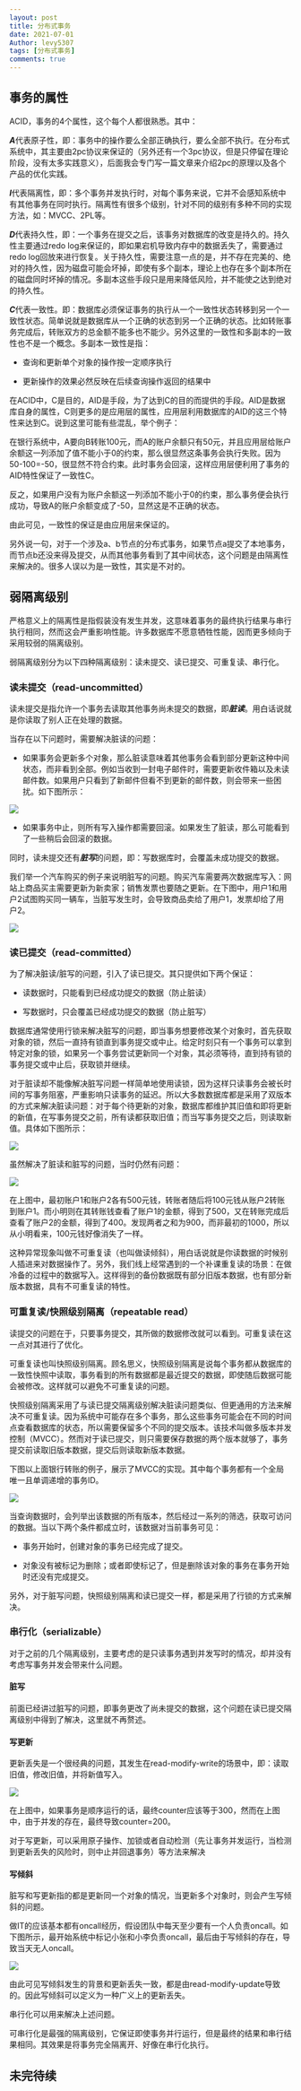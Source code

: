 ```yaml
---
layout: post
title: 分布式事务
date: 2021-07-01
Author: levy5307
tags: [分布式事务]
comments: true
---
```


## 事务的属性

ACID，事务的4个属性，这个每个人都很熟悉。其中：

***A***代表原子性，即：事务中的操作要么全部正确执行，要么全部不执行。在分布式系统中，其主要由2pc协议来保证的（另外还有一个3pc协议，但是只停留在理论阶段，没有太多实践意义），后面我会专门写一篇文章来介绍2pc的原理以及各个产品的优化实践。

***I***代表隔离性，即：多个事务并发执行时，对每个事务来说，它并不会感知系统中有其他事务在同时执行。隔离性有很多个级别，针对不同的级别有多种不同的实现方法，如：MVCC、2PL等。

***D***代表持久性，即：一个事务在提交之后，该事务对数据库的改变是持久的。持久性主要通过redo log来保证的，即如果宕机导致内存中的数据丢失了，需要通过redo log回放来进行恢复。关于持久性，需要注意一点的是，并不存在完美的、绝对的持久性，因为磁盘可能会坏掉，即使有多个副本，理论上也存在多个副本所在的磁盘同时坏掉的情况。多副本这些手段只是用来降低风险，并不能使之达到绝对的持久性。

***C***代表一致性。即：数据库必须保证事务的执行从一个一致性状态转移到另一个一致性状态。简单说就是数据库从一个正确的状态到另一个正确的状态。比如转账事务完成后，转账双方的总金额不能多也不能少。另外这里的一致性和多副本的一致性也不是一个概念。多副本一致性是指：

- 查询和更新单个对象的操作按一定顺序执行

- 更新操作的效果必然反映在后续查询操作返回的结果中

在ACID中，C是目的，AID是手段，为了达到C的目的而提供的手段。AID是数据库自身的属性，C则更多的是应用层的属性，应用层利用数据库的AID的这三个特性来达到C。说到这里可能有些混乱，举个例子：

在银行系统中，A要向B转账100元，而A的账户余额只有50元，并且应用层给账户余额这一列添加了值不能小于0的约束，那么很显然这条事务会执行失败。因为50-100=-50，很显然不符合约束。此时事务会回滚，这样应用层便利用了事务的AID特性保证了一致性C。

反之，如果用户没有为账户余额这一列添加不能小于0的约束，那么事务便会执行成功，导致A的账户余额变成了-50，显然这是不正确的状态。

由此可见，一致性的保证是由应用层来保证的。

另外说一句，对于一个涉及a、b节点的分布式事务，如果节点a提交了本地事务，而节点b还没来得及提交，从而其他事务看到了其中间状态，这个问题是由隔离性来解决的。很多人误以为是一致性，其实是不对的。

## 弱隔离级别

严格意义上的隔离性是指假装没有发生并发，这意味着事务的最终执行结果与串行执行相同，然而这会严重影响性能。许多数据库不愿意牺牲性能，因而更多倾向于采用较弱的隔离级别。

弱隔离级别分为以下四种隔离级别：读未提交、读已提交、可重复读、串行化。

### 读未提交（read-uncommitted）

读未提交是指允许一个事务去读取其他事务尚未提交的数据，即***脏读***。用白话说就是你读取了别人正在处理的数据。

当存在以下问题时，需要解决脏读的问题：

- 如果事务会更新多个对象，那么脏读意味着其他事务会看到部分更新这种中间状态，而非看到全部。例如当收到一封电子邮件时，需要更新收件箱以及未读邮件数。如果用户只看到了新邮件但看不到更新的邮件数，则会带来一些困扰。如下图所示：

![](../images/distribute-transtion-1.png)

- 如果事务中止，则所有写入操作都需要回滚。如果发生了脏读，那么可能看到了一些稍后会回滚的数据。

同时，读未提交还有***脏写***的问题，即：写数据库时，会覆盖未成功提交的数据。

我们举一个汽车购买的例子来说明脏写的问题。购买汽车需要两次数据库写入：网站上商品买主需要更新为新卖家；销售发票也要随之更新。在下图中，用户1和用户2试图购买同一辆车，当脏写发生时，会导致商品卖给了用户1，发票却给了用户2。

![](../images/distribute-transtion-2.png)

### 读已提交（read-committed）

为了解决脏读/脏写的问题，引入了读已提交。其只提供如下两个保证：

- 读数据时，只能看到已经成功提交的数据（防止脏读）

- 写数据时，只会覆盖已经成功提交的数据（防止脏写）

数据库通常使用行锁来解决脏写的问题，即当事务想要修改某个对象时，首先获取对象的锁，然后一直持有锁直到事务提交或中止。给定时刻只有一个事务可以拿到特定对象的锁，如果另一个事务尝试更新同一个对象，其必须等待，直到持有锁的事务提交或中止后，获取锁并继续。

对于脏读却不能像解决脏写问题一样简单地使用读锁，因为这样只读事务会被长时间的写事务阻塞，严重影响只读事务的延迟。所以大多数数据库都是采用了双版本的方式来解决脏读问题：对于每个待更新的对象，数据库都维护其旧值和即将更新的新值，在写事务提交之前，所有读都获取旧值；而当写事务提交之后，则读取新值。具体如下图所示：

![](../images/distribute-transtion-3.png)

虽然解决了脏读和脏写的问题，当时仍然有问题：

![](../images/distribute-transtion-4.png)

在上图中，最初账户1和账户2各有500元钱，转账者随后将100元钱从账户2转账到账户1。而小明则在其转账钱查看了账户1的金额，得到了500，又在转账完成后查看了账户2的金额，得到了400。发现两者之和为900，而非最初的1000，所以从小明看来，100元钱好像消失了一样。

这种异常现象叫做不可重复读（也叫做读倾斜），用白话说就是你读数据的时候别人插进来对数据操作了。另外，我们线上经常遇到的一个补课重复读的场景：在做冷备的过程中的数据写入。这样得到的备份数据既有部分旧版本数据，也有部分新版本数据，具有不可重复读的特性。

### 可重复读/快照级别隔离（repeatable read）

读提交的问题在于，只要事务提交，其所做的数据修改就可以看到。可重复读在这一点对其进行了优化。

可重复读也叫快照级别隔离。顾名思义，快照级别隔离是说每个事务都从数据库的一致性快照中读取，事务看到的所有数据都是最近提交的数据，即使随后数据可能会被修改。这样就可以避免不可重复读的问题。

快照级别隔离采用了与读已提交隔离级别解决脏读问题类似、但更通用的方法来解决不可重复读。因为系统中可能存在多个事务，那么这些事务可能会在不同的时间点查看数据库的状态，所以需要保留多个不同的提交版本。该技术叫做多版本并发控制（MVCC）。然而对于读已提交，则只需要保存数据的两个版本就够了，事务提交前读取旧版本数据，提交后则读取新版本数据。

下图以上面银行转账的例子，展示了MVCC的实现。其中每个事务都有一个全局唯一且单调递增的事务ID。

![](../images/distribute-transtion-5.png)

当查询数据时，会列举出该数据的所有版本，然后经过一系列的筛选，获取可访问的数据。当以下两个条件都成立时，该数据对当前事务可见：

- 事务开始时，创建对象的事务已经完成了提交。

- 对象没有被标记为删除；或者即使标记了，但是删除该对象的事务在事务开始时还没有完成提交。

另外，对于脏写问题，快照级别隔离和读已提交一样，都是采用了行锁的方式来解决。

### 串行化（serializable）

对于之前的几个隔离级别，主要考虑的是只读事务遇到并发写时的情况，却并没有考虑写事务并发会带来什么问题。

#### 脏写

前面已经讲过脏写的问题，即事务更改了尚未提交的数据，这个问题在读已提交隔离级别中得到了解决，这里就不再赘述。

#### 写更新

更新丢失是一个很经典的问题，其发生在read-modify-write的场景中，即：读取旧值，修改旧值，并将新值写入。

![](../images/distribute-transtion-6.png)

在上图中，如果事务是顺序运行的话，最终counter应该等于300，然而在上图中，由于并发的存在，最终导致counter=200。

对于写更新，可以采用原子操作、加锁或者自动检测（先让事务并发运行，当检测到更新丢失的风险时，则中止并回退事务）等方法来解决

#### 写倾斜

脏写和写更新指的都是更新同一个对象的情况，当更新多个对象时，则会产生写倾斜的问题。

做IT的应该基本都有oncall经历，假设团队中每天至少要有一个人负责oncall。如下图所示，最开始系统中标记小张和小李负责oncall，最后由于写倾斜的存在，导致当天无人oncall。

![](../images/distribute-transtion-7.png)

由此可见写倾斜发生的背景和更新丢失一致，都是由read-modify-update导致的。因此写倾斜可以定义为一种广义上的更新丢失。

串行化可以用来解决上述问题。

可串行化是最强的隔离级别，它保证即使事务并行运行，但是最终的结果和串行结果相同。其效果是将事务完全隔离开、好像在串行化执行。

## 未完待续

